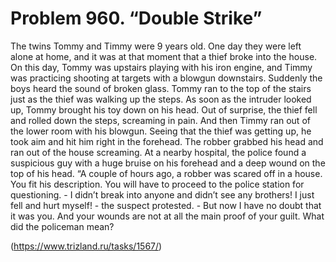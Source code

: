 # Problem 960. “Double Strike”

The twins Tommy and Timmy were 9 years old. One day they were left alone at home, and it was at that moment that a thief broke into the house. On this day, Tommy was upstairs playing with his iron engine, and Timmy was practicing shooting at targets with a blowgun downstairs. Suddenly the boys heard the sound of broken glass. Tommy ran to the top of the stairs just as the thief was walking up the steps. As soon as the intruder looked up, Tommy brought his toy down on his head. Out of surprise, the thief fell and rolled down the steps, screaming in pain. And then Timmy ran out of the lower room with his blowgun. Seeing that the thief was getting up, he took aim and hit him right in the forehead. The robber grabbed his head and ran out of the house screaming. At a nearby hospital, the police found a suspicious guy with a huge bruise on his forehead and a deep wound on the top of his head. “A couple of hours ago, a robber was scared off in a house. You fit his description. You will have to proceed to the police station for questioning. - I didn’t break into anyone and didn’t see any brothers! I just fell and hurt myself! - the suspect protested. - But now I have no doubt that it was you. And your wounds are not at all the main proof of your guilt. What did the policeman mean?

(https://www.trizland.ru/tasks/1567/)